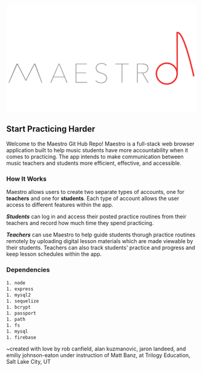 ![Maestro Logo](public/images/Maestro-logo-emblem.png)

## Start Practicing Harder

Welcome to the Maestro Git Hub Repo! Maestro is a full-stack web browser application built to help music students have more accountability when it comes to practicing. The app intends to make communication between music teachers and students more efficient, effective, and accessible.

### How It Works

Maestro allows users to create two separate types of accounts, one for **teachers** and one for **students**. Each type of account allows the user access to different features within the app. 


***Students*** can log in and access their posted practice routines from their teachers and record how much time they spend practicing. 

***Teachers*** can use Maestro to help guide students thorugh practice routines remotely by uploading digital lesson materials which are made viewable by their students. Teachers can also track students' practice and progress and keep lesson schedules within the app. 


### Dependencies

    1. node
    1. express
    1. mysql2
    1. sequelize
    1. bcrypt
    1. passport
    1. path
    1. fs
    1. mysql
    1. firebase

~created with love by rob canfield, alan kuzmanovic, jaron landeed, and emiliy johnson-eaton under instruction of Matt Banz, at Trilogy Education, Salt Lake City, UT